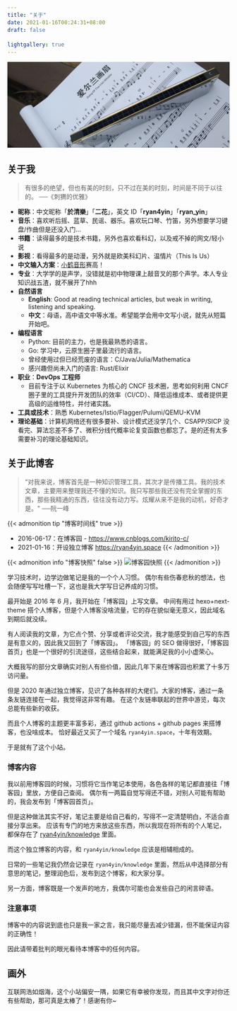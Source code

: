 ```yaml
---
title: "关于"
date: 2021-01-16T00:24:31+08:00
draft: false

lightgallery: true
---
```


![口琴](harmonica.jpg)

## 关于我

>有很多的绝望，但也有美的时刻，只不过在美的时刻，时间是不同于以往的。 ──《刺猬的优雅》

- **昵称**：中文昵称「**於清樂**」「**二花**」，英文 ID「**ryan4yin**」「**ryan_yin**」
- **音乐**：喜欢听后摇、蓝草、民谣、器乐。喜欢玩口琴、竹笛，另外想要学习键盘/作曲但是还没入门...
- **书籍**：读得最多的是技术书籍，另外也喜欢看科幻，以及戒不掉的网文/轻小说
- **影视**：看得最多的是动漫，另外就是欧美科幻片、温情片（This Is Us）
- **中文输入方案**：[小鹤音形](https://flypy.com/)赛高！
- **专业**：大学学的是声学，没错就是初中物理课上敲音叉的那个声学。本人专业知识战五渣，就不展开了hhh
- **自然语言**
  - **English**: Good at reading technical articles, but weak in writing, listening and speaking.
  - **中文**：母语，高中语文中等水准。希望能学会用中文写小说，就先从短篇开始吧。
- **编程语言**
  - Python: 目前的主力，也是我最熟悉的语言。
  - Go: 学习中，云原生圈子里最流行的语言。
  - 曾经使用过但已经荒废的语言：C/Java/Julia/Mathematica
  - 感兴趣但尚未入门的语言: Rust/Elixir
- **职业**：**DevOps 工程师**
  - 目前专注于以 Kubernetes 为核心的 CNCF 技术圈，思考如何利用 CNCF 圈子里的工具提升开发团队的效率（CI/CD）、降低运维成本、或者提供更高级的运维特性，并付诸实践。
- **工具或技术**：熟悉 Kubernetes/Istio/Flagger/Pulumi/QEMU-KVM 
- **理论基础**：计算机网络还有很多要补、设计模式还没学几个、CSAPP/SICP 没看完、算法忘差不多了、微积分线代概率论复变函数也都忘了。是的还有太多需要补习的理论基础知识。


## 关于此博客

>“对我来说，博客首先是一种知识管理工具，其次才是传播工具。我的技术文章，主要用来整理我还不懂的知识。我只写那些我还没有完全掌握的东西，那些我精通的东西，往往没有动力写。炫耀从来不是我的动机，好奇才是。"   ──阮一峰


{{< admonition tip "博客时间线" true >}}
- 2016-06-17：在博客园 - https://www.cnblogs.com/kirito-c/
- 2021-01-16：开设独立博客 https://ryan4yin.space
{{< /admonition >}}

{{< admonition info "博客快照" false >}}
![](/images/about/cnblog-2020-01-21.png "博客园快照")
{{< /admonition >}}

学习技术时，边学边做笔记是我的一个个人习惯。
偶尔有些伤春悲秋的想法，也会随便写写吐槽一下，这也是我大学写日记养成的习惯。

最开始是 2016 年 6 月，我开始在「博客园」上写文章。
中间有用过 hexo+next-theme 搭个人博客，但是个人博客没啥流量，它的存在貌似毫无意义，因此域名到期后就没续。

有人阅读我的文章，为它点个赞、分享或者评论交流，我才能感受到自己写的东西是有意义的，因此我又回到了「博客园」。
「博客园」的 SEO 做得很好，「博客园首页」也是一个很好的引流途径，这些结合起来，就能满足我的小小虚荣心。

大概我写的部分文章确实对别人有些价值，因此几年下来在博客园也积累了十多万访问量。

但是 2020 年通过独立博客，见识了各种各样的大佬们。大家的博客，通过一条条友链连接在一起，我觉得这非常有趣。
在这个友链串联起的世界中游览，每次总能有些新的收获。

而且个人博客的主题更丰富多彩，通过 github actions + github pages 来搭博客，也没啥成本。
恰好最近又买了一个域名 `ryan4yin.space`，十年有效期。

于是就有了这个小站。

### 博客内容

我以前用博客园的时候，习惯将它当作笔记本使用，各色各样的笔记都直接往「博客园」里放，方便自己查阅。
偶尔有一两篇自觉写得还不错，对别人可能有帮助的，我会发布到「博客园首页」。

但是这种做法其实不好，笔记主要是给自己看的，写得不一定清楚明白，不适合直接分享出来。
应该有专门的地方来放这些东西，所以我现在将所有的个人笔记，都保存在了 [ryan4yin/knowledge](https://github.com/ryan4yin/knowledge) 里面。

而这个独立博客的内容，和 `ryan4yin/knowledge` 应该是相辅相成的。

日常的一些笔记我仍然会记录在 `ryan4yin/knowledge` 里面，然后从中选择部分有意思的笔记，整理润色后，发布到这个博客，和大家分享。

另一方面，博客既是一个发声的地方，我偶尔可能也会发些自己的闲言碎语。

### 注意事项

博客中的内容说到底也只是我一家之言，我只能尽量去减少错漏，但不能保证内容的正确性！

因此请带着批判的眼光看待本博客中的任何内容。

## 画外

互联网浩如烟海，这个小站偏安一隅，如果它有幸被你发现，而且其中文字对你还有些帮助，那可真是太棒了！感谢有你~

